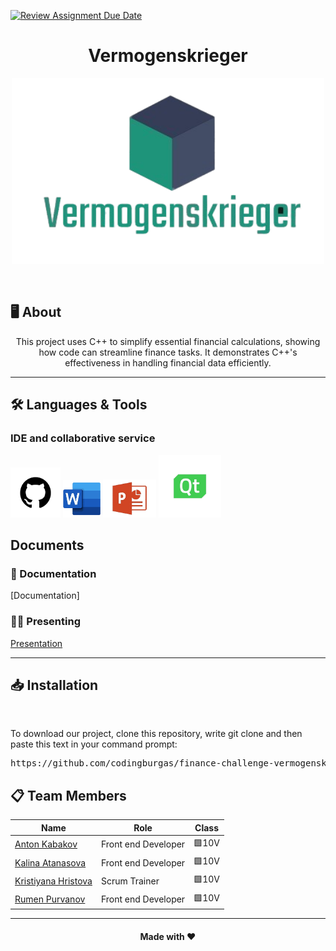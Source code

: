 [![Review Assignment Due Date](https://classroom.github.com/assets/deadline-readme-button-22041afd0340ce965d47ae6ef1cefeee28c7c493a6346c4f15d667ab976d596c.svg)](https://classroom.github.com/a/u5k3noT3)

<h1 align="center"> Vermogenskrieger </h1>

<p align="center">
    <img src="./images/logo.png" width="500px"/>
</p>

<br>

## 🖥️ About
<p align="center">
This project uses C++ to simplify essential financial calculations, showing how code can streamline finance tasks. It demonstrates C++'s effectiveness in handling financial data efficiently. 
</p>

<hr> 

## 🛠️ Languages & Tools
### IDE and collaborative service
<p align="left">
    <a href="https://github.com/"><img src="./images/git-hub.png" alt="GitHub logo" width="80px" /></a>
    <a href="https://www.microsoft.com/en-ww/microsoft-365/word"><img src="./images/word.png" alt="MS Word logo" width="60px" /></a>
    <a href="https://www.microsoft.com/en-us/microsoft-365/powerpoint"><img src="./images/power-point.png" alt="MS PowerPoint logo" width="85px" /></a>
    <a href="https://www.qt.io/"><img src="./images/qt.png" alt="MS PowerPoint logo" width="100px" /></a>

</p>

## Documents

### 📄 Documentation
[Documentation]

### 🧑‍🏫 Presenting
[Presentation](./doc/Vermogenskrieger.pptx)

<hr> 

## 📥 Installation
<br>
    
<p>To download our project, clone this repository, write git clone and then paste this text in your command prompt:</p>
    
<pre>https://github.com/codingburgas/finance-challenge-vermogenskrieger.git</pre>


## 📋 Team Members
| Name                                                   | Role                | Class |
|--------------------------------------------------------|---------------------|-------|
| [Anton Kabakov](https://github.com/ATKabakov22)   | Front end Developer | 🟩10V   |
| [Kalina Atanasova](https://github.com/kkatanasova22) | Front end Developer| 🟩10V   |
| [Kristiyana Hristova](https://github.com/KIHristova22)| Scrum Trainer | 🟩10V   |
| [Rumen Purvanov](https://github.com/RVParvanov22) | Front end Developer  | 🟩10V   |

<hr>

<h4 align="center"> Made with ❤️
